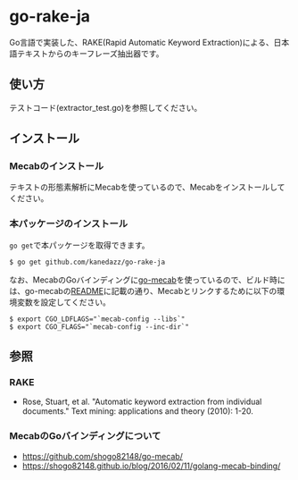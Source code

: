 # go-rake-ja
Go言語で実装した、RAKE(Rapid Automatic Keyword Extraction)による、日本語テキストからのキーフレーズ抽出器です。

## 使い方

テストコード(extractor_test.go)を参照してください。

## インストール

### Mecabのインストール

テキストの形態素解析にMecabを使っているので、Mecabをインストールしてください。

### 本パッケージのインストール
`go get`で本パッケージを取得できます。

```
$ go get github.com/kanedazz/go-rake-ja
```

なお、MecabのGoバインディングに[go-mecab](https://github.com/shogo82148/go-mecab)を使っているので、ビルド時には、go-mecabの[README](https://github.com/shogo82148/go-mecab?tab=readme-ov-file#install)に記載の通り、Mecabとリンクするために以下の環境変数を設定してください。

```
$ export CGO_LDFLAGS="`mecab-config --libs`"
$ export CGO_FLAGS="`mecab-config --inc-dir`"
```

## 参照

### RAKE
- Rose, Stuart, et al. "Automatic keyword extraction from individual documents." Text mining: applications and theory (2010): 1-20.

### MecabのGoバインディングについて
- https://github.com/shogo82148/go-mecab/
- https://shogo82148.github.io/blog/2016/02/11/golang-mecab-binding/